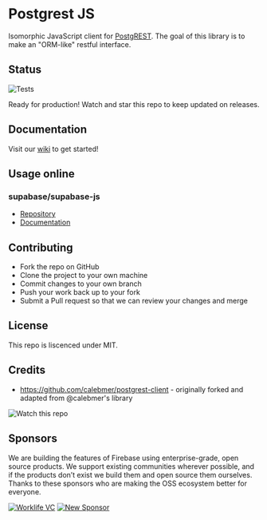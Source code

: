 # Postgrest JS

Isomorphic JavaScript client for [PostgREST](https://postgrest.org). The goal of this library is to make an "ORM-like" restful interface. 

## Status

![Tests](https://github.com/supabase/postgrest-js/workflows/Node.js%20CI/badge.svg)

Ready for production! Watch and star this repo to keep updated on releases.

## Documentation
Visit our [wiki](https://github.com/supabase/postgrest-js/wiki) to get started!

## Usage online 

### supabase/supabase-js
- [Repository](https://github.com/supabase/supabase-js)
- [Documentation](https://supabase.io/docs/about)

## Contributing

- Fork the repo on GitHub
- Clone the project to your own machine
- Commit changes to your own branch
- Push your work back up to your fork
- Submit a Pull request so that we can review your changes and merge

## License

This repo is liscenced under MIT.

## Credits

- https://github.com/calebmer/postgrest-client - originally forked and adapted from @calebmer's library

![Watch this repo](https://gitcdn.xyz/repo/supabase/monorepo/master/web/static/watch-repo.gif "Watch this repo")


## Sponsors

We are building the features of Firebase using enterprise-grade, open source products. We support existing communities wherever possible, and if the products don’t exist we build them and open source them ourselves. Thanks to these sponsors who are making the OSS ecosystem better for everyone.

[![Worklife VC](https://user-images.githubusercontent.com/10214025/90451355-34d71200-e11e-11ea-81f9-1592fd1e9146.png)](https://www.worklife.vc)
[![New Sponsor](https://user-images.githubusercontent.com/10214025/90518111-e74bbb00-e198-11ea-8f88-c9e3c1aa4b5b.png)](https://github.com/sponsors/supabase)
